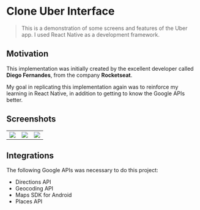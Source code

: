 # Clone Uber Interface

> This is a demonstration of some screens and features of the Uber app. I used React Native as a development framework.

## Motivation

This implementation was initially created by the excellent developer called **Diego Fernandes**, from the company **Rocketseat**.

My goal in replicating this implementation again was to reinforce my learning in React Native, in addition to getting to know the Google APIs better.

## Screenshots

<table>
<tr>
<td><img src="https://i.ibb.co/w6tPZ3f/Screenshot-20200509-142951.png" /></td>
<td><img src="https://i.ibb.co/1rZsNdb/Screenshot-20200509-143005.png" /></td>
<td><img src="https://i.ibb.co/G7zth05/Screenshot-20200509-143012.png" /></td>
</tr>
</table>

## Integrations
The following Google APIs was necessary to do this project:
- Directions API
- Geocoding API
- Maps SDK for Android
- Places API

